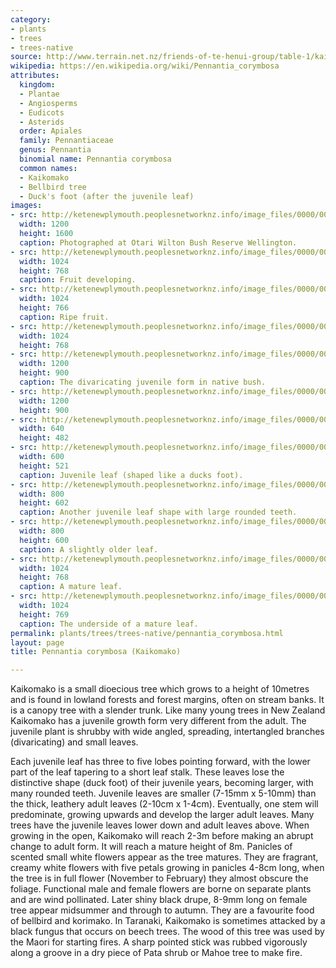 ```yaml
---
category:
- plants
- trees
- trees-native
source: http://www.terrain.net.nz/friends-of-te-henui-group/table-1/kaikomako-pennantia-corymbosa.html
wikipedia: https://en.wikipedia.org/wiki/Pennantia_corymbosa
attributes:
  kingdom:
  - Plantae
  - Angiosperms
  - Eudicots
  - Asterids
  order: Apiales
  family: Pennantiaceae
  genus: Pennantia
  binomial name: Pennantia corymbosa
  common names:
  - Kaikomako
  - Bellbird tree
  - Duck's foot (after the juvenile leaf)
images:
- src: http://ketenewplymouth.peoplesnetworknz.info/image_files/0000/0006/0929/Pennantia_corymbosa__Kaikomako_.JPG
  width: 1200
  height: 1600
  caption: Photographed at Otari Wilton Bush Reserve Wellington.
- src: http://ketenewplymouth.peoplesnetworknz.info/image_files/0000/0006/0919/Pennantia_corymbosa__Kaikomako_-001.JPG
  width: 1024
  height: 768
  caption: Fruit developing.
- src: http://ketenewplymouth.peoplesnetworknz.info/image_files/0000/0002/2289/kaikomako__Pennantia_corymbosa_.JPG
  width: 1024
  height: 766
  caption: Ripe fruit.
- src: http://ketenewplymouth.peoplesnetworknz.info/image_files/0000/0002/2284/kaikomako__Pennantia_corymbosa_-10.JPG
  width: 1024
  height: 768
- src: http://ketenewplymouth.peoplesnetworknz.info/image_files/0000/0011/4948/1-Juvenile_Pennantia_corymbosa.JPG
  width: 1200
  height: 900
  caption: The divaricating juvenile form in native bush.
- src: http://ketenewplymouth.peoplesnetworknz.info/image_files/0000/0008/5763/1-Pennantia_corymbosa__bellbird_tree__2_-001.JPG
  width: 1200
  height: 900
- src: http://ketenewplymouth.peoplesnetworknz.info/image_files/0000/0008/5758/1-Pennantia_corymbosa__bellbird_tree__2_.JPG
  width: 640
  height: 482
- src: http://ketenewplymouth.peoplesnetworknz.info/image_files/0000/0002/2299/Pennantia_corymbosa___Kaikomako__Ducks-foot-1.jpg
  width: 600
  height: 521
  caption: Juvenile leaf (shaped like a ducks foot).
- src: http://ketenewplymouth.peoplesnetworknz.info/image_files/0000/0004/6994/Pennantia_corymbosa__Kaikomako_-003.JPG
  width: 800
  height: 602
  caption: Another juvenile leaf shape with large rounded teeth.
- src: http://ketenewplymouth.peoplesnetworknz.info/image_files/0000/0006/0924/Pennantia_corymbosa__Kaikomako_-002.JPG
  width: 800
  height: 600
  caption: A slightly older leaf.
- src: http://ketenewplymouth.peoplesnetworknz.info/image_files/0000/0002/2294/kaikomako__Pennantia_corymbosa_-6.JPG
  width: 1024
  height: 768
  caption: A mature leaf.
- src: http://ketenewplymouth.peoplesnetworknz.info/image_files/0000/0002/2264/kaikomako__Pennantia_corymbosa_-5.JPG
  width: 1024
  height: 769
  caption: The underside of a mature leaf.
permalink: plants/trees/trees-native/pennantia_corymbosa.html
layout: page
title: Pennantia corymbosa (Kaikomako)

---
```

Kaikomako is a small dioecious tree which grows to a height of 10metres and is found in lowland forests and forest margins, often on stream banks. It is a canopy tree with a slender trunk. Like many young trees in New Zealand Kaikomako has a juvenile growth form very different from the adult. The juvenile plant is shrubby with wide angled, spreading, intertangled branches (divaricating) and small leaves.

Each juvenile leaf has three to five lobes pointing forward, with the lower part of the leaf tapering to a short leaf stalk. These leaves lose the distinctive shape (duck foot) of their juvenile years, becoming larger, with many rounded teeth. Juvenile leaves are smaller (7-15mm x 5-10mm) than the thick, leathery adult leaves (2-10cm x 1-4cm).
Eventually, one stem will predominate, growing upwards and develop the larger adult leaves. Many trees have the juvenile leaves lower down and adult leaves above. When growing in the open, Kaikomako will reach 2-3m before making an abrupt change to adult form. It will reach a mature height of 8m.
Panicles of scented small white flowers appear as the tree matures. They are fragrant, creamy white flowers with five petals growing in panicles 4-8cm long, when the tree is in full flower (November to February) they almost obscure the foliage. Functional male and female flowers are borne on separate plants and are wind pollinated.
Later shiny black drupe, 8-9mm long on female tree appear midsummer and through to autumn. They are a favourite food of bellbird and korimako.
In Taranaki, Kaikomako is sometimes attacked by a black fungus that occurs on beech trees. 
The wood of this tree was used by the Maori for starting fires. A sharp pointed stick was rubbed vigorously along a groove in a dry piece of Pata shrub or Mahoe tree to make fire.
